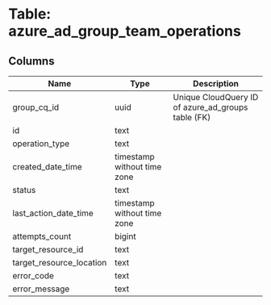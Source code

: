 
# Table: azure_ad_group_team_operations

## Columns
| Name        | Type           | Description  |
| ------------- | ------------- | -----  |
|group_cq_id|uuid|Unique CloudQuery ID of azure_ad_groups table (FK)|
|id|text||
|operation_type|text||
|created_date_time|timestamp without time zone||
|status|text||
|last_action_date_time|timestamp without time zone||
|attempts_count|bigint||
|target_resource_id|text||
|target_resource_location|text||
|error_code|text||
|error_message|text||
